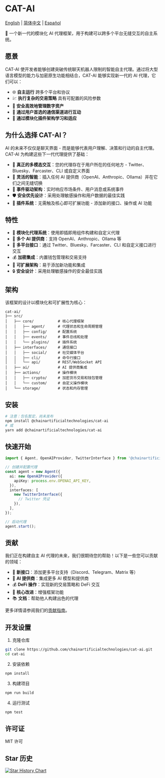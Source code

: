 # CAT-AI

[English](README.md) | [简体中文](README.zh-CN.md) | [Español](README.es.md)

🤖 一个新一代的模块化 AI 代理框架，用于构建可以跨多个平台无缝交互的自主系统。

## 愿景

CAT-AI 使开发者能够创建突破传统聊天机器人限制的智能自主代理。通过将大型语言模型的能力与加密原生功能相结合，CAT-AI 能够实现新一代的 AI 代理，它们可以：

- 🌐 **自主运行** 跨多个平台和协议
- 💹 **执行复杂的交易策略** 具有可配置的风险参数
- 🔐 **安全高效地管理数字资产**
- 🤝 **通过用户首选的通信渠道进行互动**
- 🧩 **通过模块化插件架构学习和适应**

## 为什么选择 CAT-AI？

AI 的未来不仅仅是聊天界面 - 而是能够代表用户理解、决策和行动的自主代理。CAT-AI 为构建这些下一代代理提供了基础：

- 🎯 **真正的多模态交互**：您的代理存在于用户所在的任何地方 - Twitter、Bluesky、Farcaster、CLI 或自定义界面
- 🧠 **灵活的智能**：插入任何 AI 提供商（OpenAI、Anthropic、Ollama）并在它们之间无缝切换
- 🔄 **事件驱动架构**：实时响应市场条件、用户消息或系统事件
- 🛡️ **安全优先设计**：采用处理敏感操作和用户数据的最佳实践
- 🔌 **插件系统**：无需触及核心即可扩展功能 - 添加新的接口、操作或 AI 功能

## 特性

- 🤖 **模块化代理系统**：使用即插即用组件构建和自定义代理
- 🔌 **多个 AI 提供商**：支持 OpenAI、Anthropic、Ollama 等
- 💬 **多平台接口**：通过 Twitter、Bluesky、Farcaster、CLI 和自定义接口进行交互
- 💰 **加密集成**：内置钱包管理和交易支持
- 🔧 **可扩展架构**：易于添加新功能和集成
- 🔒 **安全设计**：采用处理敏感操作的安全最佳实践

## 架构

该框架的设计以模块化和可扩展性为核心：

```
cat-ai/
├── src/
│   ├── core/           # 核心代理框架
│   │   ├── agent/      # 代理状态和生命周期管理
│   │   ├── config/     # 配置系统
│   │   ├── events/     # 事件总线和处理
│   │   └── plugins/    # 插件系统
│   ├── interfaces/     # 通信接口
│   │   ├── social/     # 社交媒体平台
│   │   ├── cli/        # 命令行接口
│   │   └── api/        # REST/WebSocket API
│   ├── ai/             # AI 提供商集成
│   ├── actions/        # 操作模块
│   │   ├── crypto/     # 加密货币交易和钱包管理
│   │   └── custom/     # 自定义操作模块
│   └── storage/        # 状态和内存管理
```

## 安装

```bash
# 注意：包名暂定，尚未发布
npm install @chainartificialtechnologies/cat-ai
# 或
yarn add @chainartificialtechnologies/cat-ai
```

## 快速开始

```typescript
import { Agent, OpenAIProvider, TwitterInterface } from '@chainartificialtechnologies/cat-ai';

// 创建并配置代理
const agent = new Agent({
  ai: new OpenAIProvider({
    apiKey: process.env.OPENAI_API_KEY,
  }),
  interfaces: [
    new TwitterInterface({
      // Twitter 凭证
    }),
  ],
});

// 启动代理
agent.start();
```

## 贡献

我们正在构建自主 AI 代理的未来，我们很期待您的帮助！以下是一些您可以贡献的领域：

- 🔌 **新接口**：添加更多平台支持（Discord、Telegram、Matrix 等）
- 🧠 **AI 提供商**：集成更多 AI 模型和提供商
- 💰 **DeFi 操作**：实现新的交易策略和 DeFi 交互
- 🔧 **核心改进**：增强框架功能
- 📚 **文档**：帮助他人构建出色的代理

更多详情请参阅我们的[贡献指南](CONTRIBUTING.md)。

## 开发设置

1. 克隆仓库

```bash
git clone https://github.com/chainartificialtechnologies/cat-ai.git
cd cat-ai
```

2. 安装依赖

```bash
npm install
```

3. 构建项目

```bash
npm run build
```

4. 运行测试

```bash
npm test
```

## 许可证

MIT 许可

## Star 历史

[![Star History Chart](https://api.star-history.com/svg?repos=chainartificialtechnologies/cat-ai&type=Date)](https://star-history.com/#chainartificialtechnologies/cat-ai&Date) 